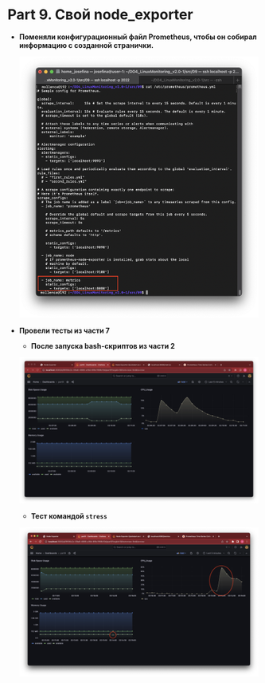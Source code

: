 # Part 9. Свой node_exporter

- **Поменяли конфигурационный файл Prometheus, чтобы он собирал информацию с созданной странички.**

    ![part1](./images/prometheus.png)

- **Провели тесты из части 7**
    - **После запуска bash-скриптов из части 2**

    ![part1](./images/prt9_2.png)

    - **Тест командой `stress`**  

    ![part1](./images/prt9_stress.png)






